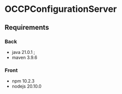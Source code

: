 # OCCPConfigurationServer

## Requirements

### Back

- java 21.0.1 ;
- maven 3.9.6

### Front

- npm 10.2.3
- nodejs 20.10.0
